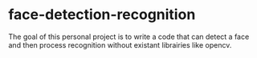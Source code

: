 # face-detection-recognition
The goal of this personal project is to write a code that can detect a face and then process recognition without existant librairies like opencv.

